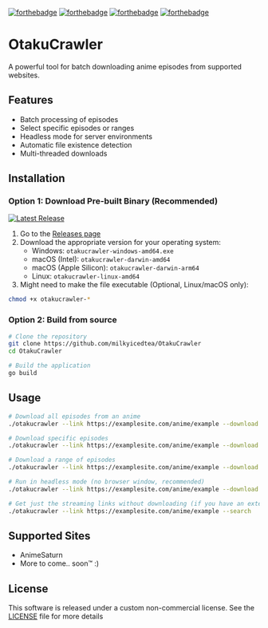 [![forthebadge](https://forthebadge.com/images/badges/made-with-go.svg)](https://forthebadge.com)
[![forthebadge](https://forthebadge.com/images/badges/built-with-love.svg)](https://forthebadge.com)
[![forthebadge](https://forthebadge.com/images/badges/you-didnt-ask-for-this.svg)](https://forthebadge.com)
[![forthebadge](https://forthebadge.com/images/badges/60-percent-of-the-time-works-every-time.svg)](https://forthebadge.com)

# OtakuCrawler

A powerful tool for batch downloading anime episodes from supported websites.

## Features

- Batch processing of episodes
- Select specific episodes or ranges
- Headless mode for server environments
- Automatic file existence detection
- Multi-threaded downloads

## Installation

### Option 1: Download Pre-built Binary (Recommended)
[![Latest Release](https://img.shields.io/github/v/release/milkyicedtea/OtakuCrawler)](https://github.com/milkyicedtea/OtakuCrawler/releases/latest)

1. Go to the [Releases page](https://github.com/milkyicedtea/OtakuCrawler/releases)
2. Download the appropriate version for your operating system:
   - Windows: `otakucrawler-windows-amd64.exe`
   - macOS (Intel): `otakucrawler-darwin-amd64`
   - macOS (Apple Silicon): `otakucrawler-darwin-arm64`
   - Linux: `otakucrawler-linux-amd64`
3. Might need to make the file executable (Optional, Linux/macOS only):
```bash
chmod +x otakucrawler-*
```

### Option 2: Build from source
```bash
# Clone the repository
git clone https://github.com/milkyicedtea/OtakuCrawler
cd OtakuCrawler

# Build the application
go build
```

## Usage
```bash
# Download all episodes from an anime
./otakucrawler --link https://examplesite.com/anime/example --download

# Download specific episodes
./otakucrawler --link https://examplesite.com/anime/example --download --only 1,3,5

# Download a range of episodes
./otakucrawler --link https://examplesite.com/anime/example --download --range 5-10

# Run in headless mode (no browser window, recommended)
./otakucrawler --link https://examplesite.com/anime/example --download --headless

# Get just the streaming links without downloading (if you have an external downloader)
./otakucrawler --link https://examplesite.com/anime/example --search
```

## Supported Sites
- AnimeSaturn
- More to come.. soon™ :)

## License
This software is released under a custom non-commercial license. See the [LICENSE](LICENSE.md) file for more details
